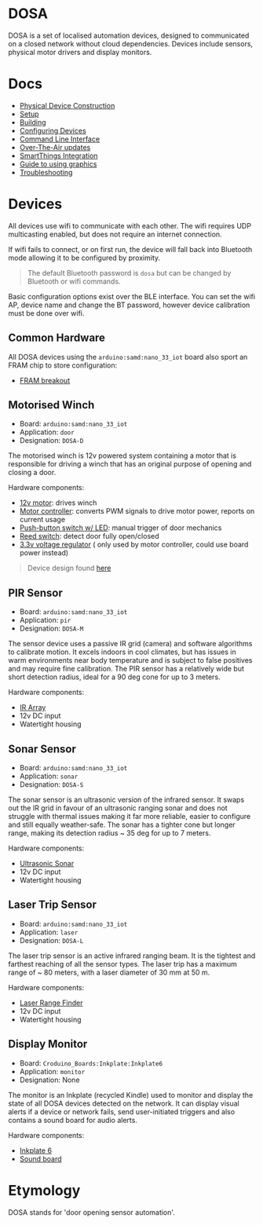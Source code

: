 DOSA
====
DOSA is a set of localised automation devices, designed to communicated on a closed network without cloud dependencies.
Devices include sensors, physical motor drivers and display monitors.

Docs
====
* [Physical Device Construction](docs/Construction.md)
* [Setup](docs/Setup.md)
* [Building](docs/Building.md)
* [Configuring Devices](docs/Configuring.md)
* [Command Line Interface](docs/CLI.md)
* [Over-The-Air updates](docs/OTA.md)
* [SmartThings Integration](docs/SmartThings.md)
* [Guide to using graphics](docs/Graphics.md)
* [Troubleshooting](docs/Troubleshooting.md)

Devices
=======
All devices use wifi to communicate with each other. The wifi requires UDP multicasting enabled, but does not require an
internet connection.

If wifi fails to connect, or on first run, the device will fall back into Bluetooth mode allowing it to be configured by
proximity.

> The default Bluetooth password is `dosa` but can be changed by Bluetooth or wifi commands.

Basic configuration options exist over the BLE interface. You can set the wifi AP, device name and change the BT
password, however device calibration must be done over wifi.

Common Hardware
---------------
All DOSA devices using the `arduino:samd:nano_33_iot` board also sport an FRAM chip to store configuration:

* [FRAM breakout](https://core-electronics.com.au/adafruit-spi-non-volatile-fram-breakout-64kbit-8kbyte.html)

Motorised Winch
---------------
* Board: `arduino:samd:nano_33_iot`
* Application: `door`
* Designation: `DOSA-D`

The motorised winch is 12v powered system containing a motor that is responsible for driving a winch that has an 
original purpose of opening and closing a door.

Hardware components:
* [12v motor](https://core-electronics.com.au/100-1-metal-gearmotor-37dx73l-mm-12v-with-64-cpr-encoder-helical-pinion.html):
  drives winch
* [Motor controller](https://core-electronics.com.au/vnh5019-motor-driver-carrier.html): converts PWM signals to drive
  motor power, reports on current usage
* [Push-button switch w/ LED](https://core-electronics.com.au/waterproof-metal-pushbutton-with-blue-led-ring-16mm-blue-momentary.html):
  manual trigger of door mechanics
* [Reed switch](https://core-electronics.com.au/magnetic-door-switch-set.html): detect door fully open/closed
* [3.3v voltage regulator](https://core-electronics.com.au/pololu-3-3v-500ma-step-down-voltage-regulator-d24v5f3.html) (
  only used by motor controller, could use board power instead)

> Device design found [here](https://drive.google.com/file/d/1iOGFvSHi1p7XgKmgojp_A2M7-Gj7CR4N/view?usp=sharing)

PIR Sensor
----------
* Board: `arduino:samd:nano_33_iot`
* Application: `pir`
* Designation: `DOSA-M`

The sensor device uses a passive IR grid (camera) and software algorithms to calibrate motion. It excels indoors in cool
climates, but has issues in warm environments near body temperature and is subject to false positives and may require
fine calibration. The PIR sensor has a relatively wide but short detection radius, ideal for a 90 deg cone for up to 3
meters.

Hardware components:
* [IR Array](https://core-electronics.com.au/sparkfun-grid-eye-infrared-array-breakout-amg8833-qwiic.html)
* 12v DC input
* Watertight housing

Sonar Sensor
------------
* Board: `arduino:samd:nano_33_iot`
* Application: `sonar`
* Designation: `DOSA-S`

The sonar sensor is an ultrasonic version of the infrared sensor. It swaps out the IR grid in favour of an ultrasonic
ranging sonar and does not struggle with thermal issues making it far more reliable, easier to configure and still
equally weather-safe. The sonar has a tighter cone but longer range, making its detection radius ~ 35 deg for up to 7
meters.

Hardware components:
* [Ultrasonic Sonar](https://core-electronics.com.au/large-ultrasonic-sonar-sensor-with-horn-and-uart-output.html)
* 12v DC input
* Watertight housing

Laser Trip Sensor
-----------------
* Board: `arduino:samd:nano_33_iot`
* Application: `laser`
* Designation: `DOSA-L`

The laser trip sensor is an active infrared ranging beam. It is the tightest and farthest reaching of all the sensor
types. The laser trip has a maximum range of ~ 80 meters, with a laser diameter of 30 mm at 50 m. 

Hardware components:
* [Laser Range Finder](https://core-electronics.com.au/infrared-laser-distance-sensor-50m-80m.html)
* 12v DC input
* Watertight housing

Display Monitor
---------------
* Board: `Croduino_Boards:Inkplate:Inkplate6`
* Application: `monitor`
* Designation: None

The monitor is an Inkplate (recycled Kindle) used to monitor and display the state of all DOSA devices detected on the
network. It can display visual alerts if a device or network fails, send user-initiated triggers and also contains a
sound board for audio alerts.

Hardware components:
* [Inkplate 6](https://core-electronics.com.au/inkplate-6.html)
* [Sound board](https://core-electronics.com.au/adafruit-audio-fx-sound-board-wav-ogg-trigger-with-16mb-flash.html)

Etymology
=========
DOSA stands for 'door opening sensor automation'.

